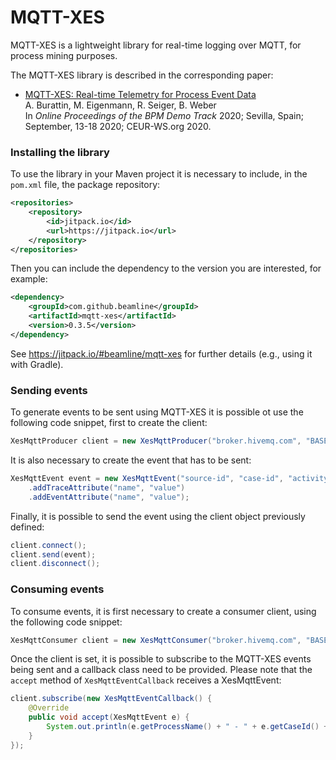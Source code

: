 # MQTT-XES

MQTT-XES is a lightweight library for real-time logging over MQTT, for process mining purposes. 

The MQTT-XES library is described in the corresponding paper:

- [MQTT-XES: Real-time Telemetry for Process Event Data](https://andrea.burattin.net/publications/2020-bpm-demo)  
A. Burattin, M. Eigenmann, R. Seiger, B. Weber  
In *Online Proceedings of the BPM Demo Track* 2020; Sevilla, Spain; September, 13-18 2020; CEUR-WS.org 2020.


### Installing the library

To use the library in your Maven project it is necessary to include, in the `pom.xml` file, the package repository:
```xml
<repositories>
    <repository>
        <id>jitpack.io</id>
        <url>https://jitpack.io</url>
    </repository>
</repositories>
```
Then you can include the dependency to the version you are interested, for example:
```xml
<dependency>
    <groupId>com.github.beamline</groupId>
    <artifactId>mqtt-xes</artifactId>
    <version>0.3.5</version>
</dependency>
```
See <https://jitpack.io/#beamline/mqtt-xes> for further details (e.g., using it with Gradle).


### Sending events

To generate events to be sent using MQTT-XES it is possible ot use the following code snippet, first to create the client:
```java
XesMqttProducer client = new XesMqttProducer("broker.hivemq.com", "BASE");
```
It is also necessary to create the event that has to be sent:
```java
XesMqttEvent event = new XesMqttEvent("source-id", "case-id", "activity")
    .addTraceAttribute("name", "value")
    .addEventAttribute("name", "value");
```
Finally, it is possible to send the event using the client object previously defined:
```java
client.connect();
client.send(event);
client.disconnect();
```

### Consuming events

To consume events, it is first necessary to create a consumer client, using the following code snippet:
```java
XesMqttConsumer client = new XesMqttConsumer("broker.hivemq.com", "BASE");
```
Once the client is set, it is possible to subscribe to the MQTT-XES events being sent and a callback class need to be provided. Please note that the `accept` method of `XesMqttEventCallback` receives a XesMqttEvent:
```java
client.subscribe(new XesMqttEventCallback() {
    @Override
    public void accept(XesMqttEvent e) {
        System.out.println(e.getProcessName() + " - " + e.getCaseId() + " - " + e.getActivityName());
    }
});
```